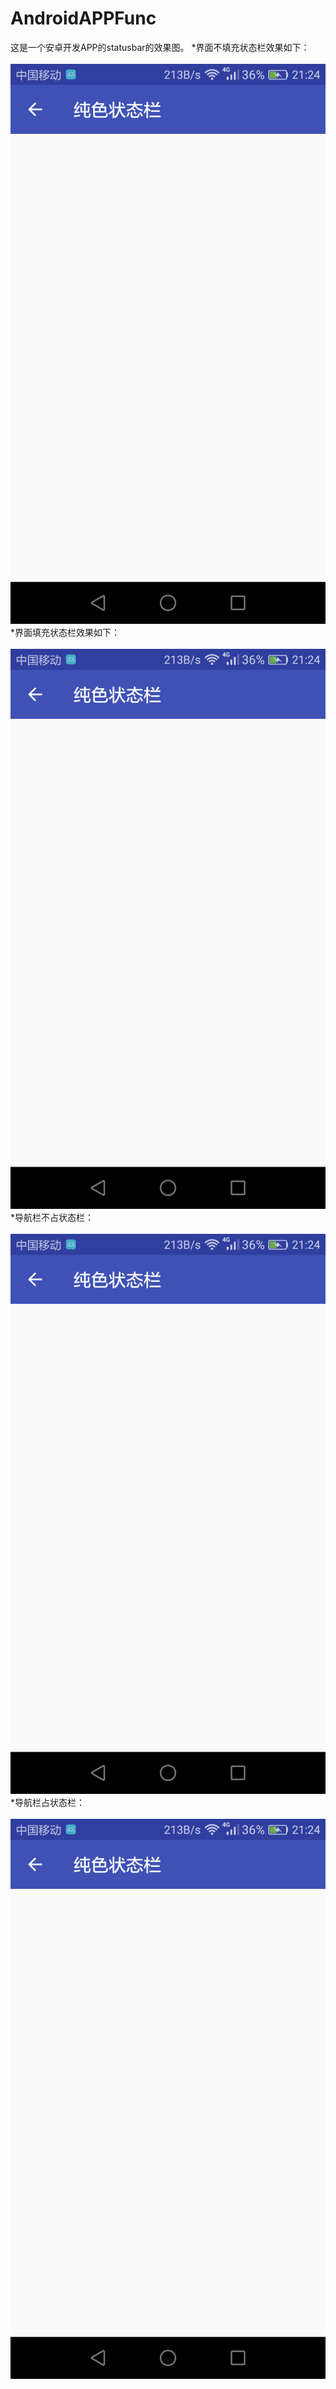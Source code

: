 # AndroidAPPFunc
这是一个安卓开发APP的statusbar的效果图。
*界面不填充状态栏效果如下：<br>
<br>
![](https://github.com/xumorden/AndroidAPPFunc/blob/master/image/bar1pic.jpg)<br>
*界面填充状态栏效果如下：<br>
<br>
![](https://github.com/xumorden/AndroidAPPFunc/blob/master/image/bar1pic.jpg)<br>
*导航栏不占状态栏：<br>
<br>
![](https://github.com/xumorden/AndroidAPPFunc/blob/master/image/bar1pic.jpg)<br>
*导航栏占状态栏：<br>
<br>
![](https://github.com/xumorden/AndroidAPPFunc/blob/master/image/bar1pic.jpg)<br>
